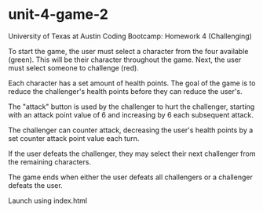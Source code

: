 # unit-4-game-2
University of Texas at Austin Coding Bootcamp: Homework 4 (Challenging)


To start the game, the user must select a character from the four available (green). This will be their character throughout the game. Next, the user must select someone to challenge (red). 

Each character has a set amount of health points. The goal of the game is to reduce the challenger's health points before they can reduce the user's. 

The "attack" button is used by the challenger to hurt the challenger, starting with an attack point value of 6 and increasing by 6 each subsequent attack. 

The challenger can counter attack, decreasing the user's health points by a set counter attack point value each turn. 

If the user defeats the challenger, they may select their next challenger from the remaining characters. 

The game ends when either the user defeats all challengers or a challenger defeats the user. 


Launch using index.html
